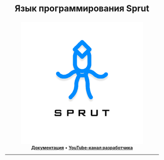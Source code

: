 # <p align="center">Язык программирования Sprut</p>
<p align="center">
  <img src="img/sprut_language_icon.png" width="400"></img>
  <br>
  <a href="#"><b>Документация</b></a> • <a href="#"><b>YouTube-канал разработчика</b></a>
  <hr>
</p>

